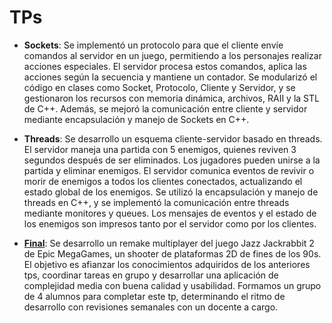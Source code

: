 # TPs

- **Sockets**: Se implementó un protocolo para que el cliente envíe comandos al servidor en un juego, permitiendo a los personajes realizar acciones especiales. El servidor procesa estos comandos, aplica las acciones según la secuencia y mantiene un contador. Se modularizó el código en clases como Socket, Protocolo, Cliente y Servidor, y se gestionaron los recursos con memoria dinámica, archivos, RAII y la STL de C++. Además, se mejoró la comunicación entre cliente y servidor mediante encapsulación y manejo de Sockets en C++.

- **Threads**: Se desarrollo un esquema cliente-servidor basado en threads. El servidor maneja una partida con 5 enemigos, quienes reviven 3 segundos después de ser eliminados. Los jugadores pueden unirse a la partida y eliminar enemigos. El servidor comunica eventos de revivir o morir de enemigos a todos los clientes conectados, actualizando el estado global de los enemigos. Se utilizó la encapsulación y manejo de threads en C++, y se implementó la comunicación entre threads mediante monitores y queues. Los mensajes de eventos y el estado de los enemigos son impresos tanto por el servidor como por los clientes.

- [**Final**](https://github.com/tomdv18/TpFinalTaller): Se desarrollo un remake multiplayer del juego Jazz Jackrabbit 2 de Epic MegaGames, un
shooter de plataformas 2D de fines de los 90s.
El objetivo es afianzar los conocimientos adquiridos de los anteriores tps, coordinar tareas en grupo y desarrollar una aplicación de complejidad media con buena calidad y usabilidad. Formamos un grupo de 4 alumnos para completar este tp, determinando el ritmo de desarrollo con revisiones semanales con un docente a cargo.
